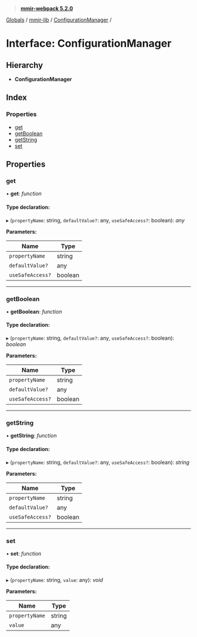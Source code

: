 > **[mmir-webpack 5.2.0](../README.md)**

[Globals](../README.md) / [mmir-lib](../modules/mmir_lib.md) / [ConfigurationManager](mmir_lib.configurationmanager.md) /

# Interface: ConfigurationManager

## Hierarchy

* **ConfigurationManager**

## Index

### Properties

* [get](mmir_lib.configurationmanager.md#get)
* [getBoolean](mmir_lib.configurationmanager.md#getboolean)
* [getString](mmir_lib.configurationmanager.md#getstring)
* [set](mmir_lib.configurationmanager.md#set)

## Properties

###  get

• **get**: *function*

#### Type declaration:

▸ (`propertyName`: string, `defaultValue?`: any, `useSafeAccess?`: boolean): *any*

**Parameters:**

Name | Type |
------ | ------ |
`propertyName` | string |
`defaultValue?` | any |
`useSafeAccess?` | boolean |

___

###  getBoolean

• **getBoolean**: *function*

#### Type declaration:

▸ (`propertyName`: string, `defaultValue?`: any, `useSafeAccess?`: boolean): *boolean*

**Parameters:**

Name | Type |
------ | ------ |
`propertyName` | string |
`defaultValue?` | any |
`useSafeAccess?` | boolean |

___

###  getString

• **getString**: *function*

#### Type declaration:

▸ (`propertyName`: string, `defaultValue?`: any, `useSafeAccess?`: boolean): *string*

**Parameters:**

Name | Type |
------ | ------ |
`propertyName` | string |
`defaultValue?` | any |
`useSafeAccess?` | boolean |

___

###  set

• **set**: *function*

#### Type declaration:

▸ (`propertyName`: string, `value`: any): *void*

**Parameters:**

Name | Type |
------ | ------ |
`propertyName` | string |
`value` | any |